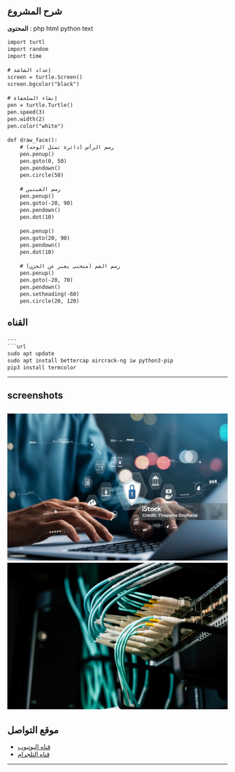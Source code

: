 ## شرح المشروع 
**المحتوى** : php  html python text

```python:
import turtl
import random
import time

# إعداد الشاشة
screen = turtle.Screen()
screen.bgcolor("black")

# إنشاء السلحفاة
pen = turtle.Turtle()
pen.speed(3)
pen.width(2)
pen.color("white")

def draw_face():
    # رسم الرأس (دائرة تمثل الوجه)
    pen.penup()
    pen.goto(0, 50)
    pen.pendown()
    pen.circle(50)
    
    # رسم العينين
    pen.penup()
    pen.goto(-20, 90)
    pen.pendown()
    pen.dot(10)
    
    pen.penup()
    pen.goto(20, 90)
    pen.pendown()
    pen.dot(10)
    
    # رسم الفم (منحنى يعبر عن الحزن)
    pen.penup()
    pen.goto(-20, 70)
    pen.pendown()
    pen.setheading(-60)
    pen.circle(20, 120)

```
## القناه
```
---
```url
sudo apt update
sudo apt install bettercap aircrack-ng iw python3-pip
pip3 install termcolor
```
---
## screenshots
![الصور](Screenshots/1.jpg)
![الصور](Screenshots/2.jpg)
---
## موقع التواصل
- [قناه اليوتيوب](https://www.youtube.com/@cyber_code1)
- [قناه التلجرام](https://www.youtube.com/@cyber_code1)
---
